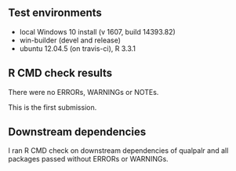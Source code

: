 ## Test environments
* local Windows 10 install (v 1607, build 14393.82)
* win-builder (devel and release)
* ubuntu 12.04.5 (on travis-ci), R 3.3.1

## R CMD check results
There were no ERRORs, WARNINGs or NOTEs. 

This is the first submission.

## Downstream dependencies
I ran R CMD check on downstream dependencies of qualpalr and all
packages passed without ERRORs or WARNINGs.
